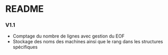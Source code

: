 # README #

### V1.1 ###
* Comptage du nombre de lignes avec gestion du EOF
* Stockage des noms des machines ainsi que le rang dans les structures spécifiques